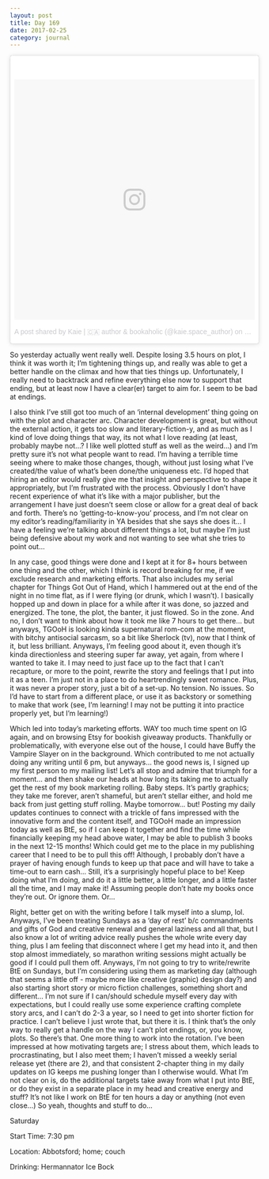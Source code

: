 ```yaml
---
layout: post
title: Day 169
date: 2017-02-25
category: journal
---
```


<blockquote class="instagram-media" data-instgrm-version="7" style=" background:#FFF; border:0; border-radius:3px; box-shadow:0 0 1px 0 rgba(0,0,0,0.5),0 1px 10px 0 rgba(0,0,0,0.15); margin: 1px; max-width:658px; padding:0; width:99.375%; width:-webkit-calc(100% - 2px); width:calc(100% - 2px);"><div style="padding:8px;"> <div style=" background:#F8F8F8; line-height:0; margin-top:40px; padding:50.0% 0; text-align:center; width:100%;"> <div style=" background:url(data:image/png;base64,iVBORw0KGgoAAAANSUhEUgAAACwAAAAsCAMAAAApWqozAAAABGdBTUEAALGPC/xhBQAAAAFzUkdCAK7OHOkAAAAMUExURczMzPf399fX1+bm5mzY9AMAAADiSURBVDjLvZXbEsMgCES5/P8/t9FuRVCRmU73JWlzosgSIIZURCjo/ad+EQJJB4Hv8BFt+IDpQoCx1wjOSBFhh2XssxEIYn3ulI/6MNReE07UIWJEv8UEOWDS88LY97kqyTliJKKtuYBbruAyVh5wOHiXmpi5we58Ek028czwyuQdLKPG1Bkb4NnM+VeAnfHqn1k4+GPT6uGQcvu2h2OVuIf/gWUFyy8OWEpdyZSa3aVCqpVoVvzZZ2VTnn2wU8qzVjDDetO90GSy9mVLqtgYSy231MxrY6I2gGqjrTY0L8fxCxfCBbhWrsYYAAAAAElFTkSuQmCC); display:block; height:44px; margin:0 auto -44px; position:relative; top:-22px; width:44px;"></div></div><p style=" color:#c9c8cd; font-family:Arial,sans-serif; font-size:14px; line-height:17px; margin-bottom:0; margin-top:8px; overflow:hidden; padding:8px 0 7px; text-align:center; text-overflow:ellipsis; white-space:nowrap;"><a href="https://www.instagram.com/p/BQ-AYsLFOXa/" style=" color:#c9c8cd; font-family:Arial,sans-serif; font-size:14px; font-style:normal; font-weight:normal; line-height:17px; text-decoration:none;" target="_blank">A post shared by Kaie | 🇨🇦 author &amp; bookaholic (@kaie.space_author)</a> on <time style=" font-family:Arial,sans-serif; font-size:14px; line-height:17px;" datetime="2017-02-26T08:54:50+00:00">Feb 26, 2017 at 12:54am PST</time></p></div></blockquote>
<script async defer src="//platform.instagram.com/en_US/embeds.js"></script>

So yesterday actually went really well. Despite losing 3.5 hours on plot, I think it was worth it; I’m tightening things up, and really was able to get a better handle on the climax and how that ties things up. Unfortunately, I really need to backtrack and refine everything else now to support that ending, but at least now I have a clear(er) target to aim for. I seem to be bad at endings.

I also think I’ve still got too much of an ‘internal development’ thing going on with the plot and character arc. Character development is great, but without the external action, it gets too slow and literary-fiction-y, and as much as I kind of love doing things that way, its not what I love reading (at least, probably maybe not…? I like well plotted stuff as well as the weird…) and I’m pretty sure it’s not what people want to read. I’m having a terrible time seeing where to make those changes, though, without just losing what I’ve created/the value of what’s been done/the uniqueness etc. I’d hoped that hiring an editor would really give me that insight and perspective to shape it appropriately, but I’m frustrated with the process. Obviously I don’t have recent experience of what it’s like with a major publisher, but the arrangement I have just doesn’t seem close or allow for a great deal of back and forth. There’s no ‘getting-to-know-you’ process, and I’m not clear on my editor’s reading/familiarity in YA besides that she says she does it… I have a feeling we’re talking about different things a lot, but maybe I’m just being defensive about my work and not wanting to see what she tries to point out…

In any case, good things were done and I kept at it for 8+ hours between one thing and the other, which I think is record breaking for me, if we exclude research and marketing efforts. That also includes my serial chapter for Things Got Out of Hand, which I hammered out at the end of the night in no time flat, as if I were flying (or drunk, which I wasn’t). I basically hopped up and down in place for a while after it was done, so jazzed and energized. The tone, the plot, the banter, it just flowed. So in the zone. And no, I don’t want to think about how it took me like 7 hours to get there… but anyways, TGOoH is looking kinda supernatural rom-com at the moment, with bitchy antisocial sarcasm, so a bit like Sherlock (tv), now that I think of it, but less brilliant. Anyways, I’m feeling good about it, even though it’s kinda directionless and steering super far away, yet again, from where I wanted to take it. I may need to just face up to the fact that I can’t recapture, or more to the point, rewrite the story and feelings that I put into it as a teen. I’m just not in a place to do heartrendingly sweet romance. Plus, it was never a proper story, just a bit of a set-up. No tension. No issues. So I’d have to start from a different place, or use it as backstory or something to make that work (see, I’m learning! I may not be putting it into practice properly yet, but I’m learning!)

Which led into today’s marketing efforts. WAY too much time spent on IG again, and on browsing Etsy for bookish giveaway products. Thankfully or problematically, with everyone else out of the house, I could have Buffy the Vampire Slayer on in the background. Which contributed to me not actually doing any writing until 6 pm, but anyways… the good news is, I signed up my first person to my mailing list! Let’s all stop and admire that triumph for a moment… and then shake our heads at how long its taking me to actually get the rest of my book marketing rolling. Baby steps. It’s partly graphics; they take me forever, aren’t shameful, but aren’t stellar either, and hold me back from just getting stuff rolling. Maybe tomorrow… but! Posting my daily updates continues to connect with a trickle of fans impressed with the innovative form and the content itself, and TGOoH made an impression today as well as BtE, so if I can keep it together and find the time while financially keeping my head above water, I may be able to publish 3 books in the next 12-15 months! Which could get me to the place in my publishing career that I need to be to pull this off! Although, I probably don’t have a prayer of having enough funds to keep up that pace and will have to take a time-out to earn cash… Still, it’s a surprisingly hopeful place to be! Keep doing what I’m doing, and do it a little better, a little longer, and a little faster all the time, and I may make it! Assuming people don’t hate my books once they’re out. Or ignore them. Or…

Right, better get on with the writing before I talk myself into a slump, lol. Anyways, I’ve been treating Sundays as a ‘day of rest’ b/c commandments and gifts of God and creative renewal and general laziness and all that, but I also know a lot of writing advice really pushes the whole write every day thing, plus I am feeling that disconnect where I get my head into it, and then stop almost immediately, so marathon writing sessions might actually be good if I could pull them off. Anyways, I’m not going to try to write/rewrite BtE on Sundays, but I’m considering using them as marketing day (although that seems a little off - maybe more like creative (graphic) design day?) and also starting short story or micro fiction challenges, something short and different… I’m not sure if I can/should schedule myself every day with expectations, but I could really use some experience crafting complete story arcs, and I can’t do 2-3 a year, so I need to get into shorter fiction for practice. I can’t believe I just wrote that, but there it is. I think that’s the only way to really get a handle on the way I can’t plot endings, or, you know, plots. So there’s that. One more thing to work into the rotation. I’ve been impressed at how motivating targets are; I stress about them, which leads to procrastinating, but I also meet them; I haven’t missed a weekly serial release yet (there are 2), and that consistent 2-chapter thing in my daily updates on IG keeps me pushing longer than I otherwise would. What I’m not clear on is, do the additional targets take away from what I put into BtE, or do they exist in a separate place in my head and creative energy and stuff? It’s not like I work on BtE for ten hours a day or anything (not even close…) So yeah, thoughts and stuff to do…

Saturday

Start Time: 7:30 pm

Location: Abbotsford; home; couch

Drinking: Hermannator Ice Bock

